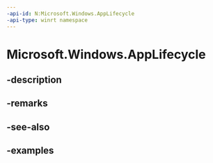 ```yaml
---
-api-id: N:Microsoft.Windows.AppLifecycle
-api-type: winrt namespace
---
```


# Microsoft.Windows.AppLifecycle



## -description

## -remarks

## -see-also

## -examples


